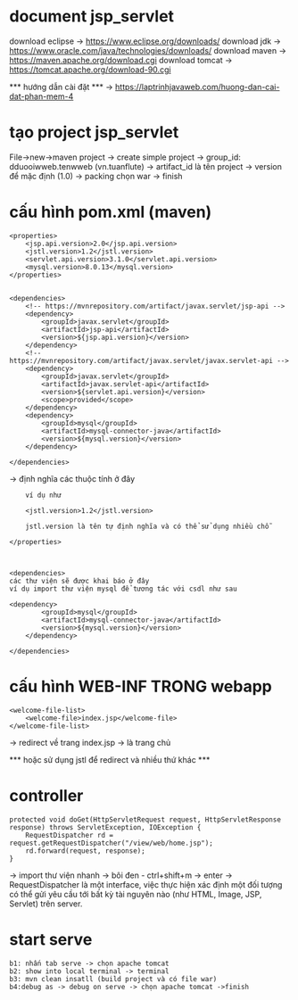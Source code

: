 # document jsp_servlet

download eclipse  -> https://www.eclipse.org/downloads/
download jdk      -> https://www.oracle.com/java/technologies/downloads/
download maven    -> https://maven.apache.org/download.cgi
download tomcat   -> https://tomcat.apache.org/download-90.cgi

*** hướng dẫn cài đặt ***
-> https://laptrinhjavaweb.com/huong-dan-cai-dat-phan-mem-4


# tạo project jsp_servlet
File->new->maven project -> create simple project -> group_id: dduooiwweb.tenwweb (vn.tuanflute) -> artifact_id là tên project -> version để mặc định (1.0) -> packing chọn war -> finish

# cấu hình pom.xml (maven)

    <properties>
		<jsp.api.version>2.0</jsp.api.version>
		<jstl.version>1.2</jstl.version>
		<servlet.api.version>3.1.0</servlet.api.version>
		<mysql.version>8.0.13</mysql.version>
	</properties>


	<dependencies>
		<!-- https://mvnrepository.com/artifact/javax.servlet/jsp-api -->
		<dependency>
			<groupId>javax.servlet</groupId>
			<artifactId>jsp-api</artifactId>
			<version>${jsp.api.version}</version>
		</dependency>
		<!-- https://mvnrepository.com/artifact/javax.servlet/javax.servlet-api -->
		<dependency>
			<groupId>javax.servlet</groupId>
			<artifactId>javax.servlet-api</artifactId>
			<version>${servlet.api.version}</version>
			<scope>provided</scope>
		</dependency>
		<dependency>
			<groupId>mysql</groupId>
			<artifactId>mysql-connector-java</artifactId>
			<version>${mysql.version}</version>
		</dependency>

	</dependencies>

-> 
    <properties> 
        định nghĩa các thuộc tính ở đây

        ví dụ như

        <jstl.version>1.2</jstl.version>

        jstl.version là tên tự định nghĩa và có thể sử dụng nhiều chỗ 

    </properties>



    <dependencies>
    các thư viện sẽ được khai báo ở đây 
    ví dụ import thư viện mysql để tương tác với csdl như sau

    <dependency>
			<groupId>mysql</groupId>
			<artifactId>mysql-connector-java</artifactId>
			<version>${mysql.version}</version>
		</dependency>

    </dependencies>


# cấu hình WEB-INF TRONG webapp
    <welcome-file-list>
		<welcome-file>index.jsp</welcome-file>
	</welcome-file-list>

-> redirect về trang index.jsp -> là trang chủ

 *** hoặc sử dụng jstl để redirect và nhiều thứ khác ***

# controller

    protected void doGet(HttpServletRequest request, HttpServletResponse response) throws ServletException, IOException {
		RequestDispatcher rd = request.getRequestDispatcher("/view/web/home.jsp");
		rd.forward(request, response);
	}

-> import thư viện nhanh -> bôi đen - ctrl+shift+m -> enter
-> RequestDispatcher là một interface, việc thực hiện xác định một đối tượng có thể gửi yêu cầu tới bất kỳ tài nguyên nào   (như HTML, Image, JSP, Servlet) trên server.

# start serve 

    b1: nhấn tab serve -> chọn apache tomcat 
    b2: show into local terminal -> terminal
    b3: mvn clean insatll (build project và có file war)
    b4:debug as -> debug on serve -> chọn apache tomcat ->finish